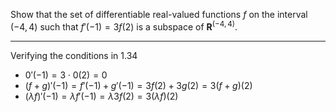 Show that the set of differentiable real-valued functions $f$ on the interval $(-4, 4)$ such that $f'(-1) = 3f(2)$ is a subspace of $\mathbf R^{(-4,4)}$.

---

Verifying the conditions in 1.34
- $0'(-1) = 3\cdot 0(2) = 0$
- $(f+g)'(-1) = f'(-1) + g'(-1) = 3f(2) + 3g(2) = 3(f + g)(2)$
- $(\lambda f)'(-1) = \lambda f'(-1) = \lambda 3f(2) = 3(\lambda f)(2)$
